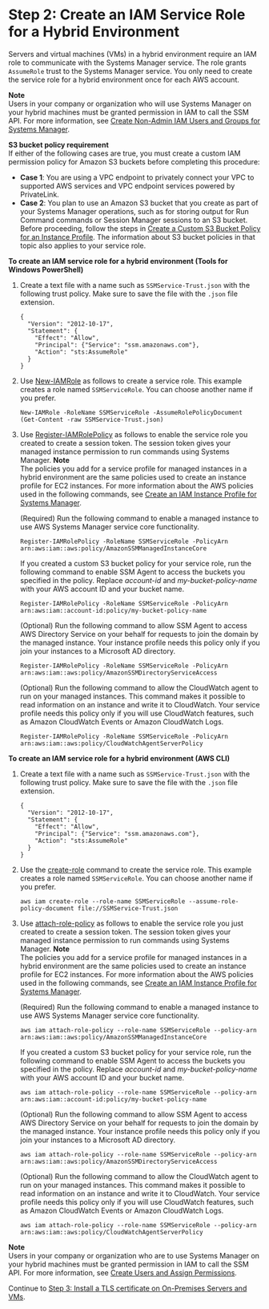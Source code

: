 # Step 2: Create an IAM Service Role for a Hybrid Environment<a name="sysman-service-role"></a>

Servers and virtual machines \(VMs\) in a hybrid environment require an IAM role to communicate with the Systems Manager service\. The role grants `AssumeRole` trust to the Systems Manager service\. You only need to create the service role for a hybrid environment once for each AWS account\.

**Note**  
Users in your company or organization who will use Systems Manager on your hybrid machines must be granted permission in IAM to call the SSM API\. For more information, see [ Create Non\-Admin IAM Users and Groups for Systems Manager](setup-create-iam-user.md)\.

**S3 bucket policy requirement**  
If either of the following cases are true, you must create a custom IAM permission policy for Amazon S3 buckets before completing this procedure:
+ **Case 1**: You are using a VPC endpoint to privately connect your VPC to supported AWS services and VPC endpoint services powered by PrivateLink\. 
+ **Case 2**: You plan to use an Amazon S3 bucket that you create as part of your Systems Manager operations, such as for storing output for Run Command commands or Session Manager sessions to an S3 bucket\. Before proceeding, follow the steps in [Create a Custom S3 Bucket Policy for an Instance Profile](setup-instance-profile.md#instance-profile-custom-s3-policy)\. The information about S3 bucket policies in that topic also applies to your service role\.

**To create an IAM service role for a hybrid environment \(Tools for Windows PowerShell\)**

1. Create a text file with a name such as `SSMService-Trust.json` with the following trust policy\. Make sure to save the file with the `.json` file extension\.

   ```
   {
     "Version": "2012-10-17",
     "Statement": {
       "Effect": "Allow",
       "Principal": {"Service": "ssm.amazonaws.com"},
       "Action": "sts:AssumeRole"
     }
   }
   ```

1. Use [New\-IAMRole](https://docs.aws.amazon.com/powershell/latest/reference/items/New-IAMRole.html) as follows to create a service role\. This example creates a role named `SSMServiceRole`\. You can choose another name if you prefer\.

   ```
   New-IAMRole -RoleName SSMServiceRole -AssumeRolePolicyDocument (Get-Content -raw SSMService-Trust.json)
   ```

1. Use [Register\-IAMRolePolicy](https://docs.aws.amazon.com/powershell/latest/reference/items/Register-IAMRolePolicy.html) as follows to enable the service role you created to create a session token\. The session token gives your managed instance permission to run commands using Systems Manager\.
**Note**  
The policies you add for a service profile for managed instances in a hybrid environment are the same policies used to create an instance profile for EC2 instances\. For more information about the AWS policies used in the following commands, see [Create an IAM Instance Profile for Systems Manager](setup-instance-profile.md)\.

   \(Required\) Run the following command to enable a managed instance to use AWS Systems Manager service core functionality\.

   ```
   Register-IAMRolePolicy -RoleName SSMServiceRole -PolicyArn arn:aws:iam::aws:policy/AmazonSSMManagedInstanceCore
   ```

   If you created a custom S3 bucket policy for your service role, run the following command to enable SSM Agent to access the buckets you specified in the policy\. Replace *account\-id* and *my\-bucket\-policy\-name* with your AWS account ID and your bucket name\. 

   ```
   Register-IAMRolePolicy -RoleName SSMServiceRole -PolicyArn arn:aws:iam::account-id:policy/my-bucket-policy-name
   ```

   \(Optional\) Run the following command to allow SSM Agent to access AWS Directory Service on your behalf for requests to join the domain by the managed instance\. Your instance profile needs this policy only if you join your instances to a Microsoft AD directory\.

   ```
   Register-IAMRolePolicy -RoleName SSMServiceRole -PolicyArn arn:aws:iam::aws:policy/AmazonSSMDirectoryServiceAccess
   ```

   \(Optional\) Run the following command to allow the CloudWatch agent to run on your managed instances\. This command makes it possible to read information on an instance and write it to CloudWatch\. Your service profile needs this policy only if you will use CloudWatch features, such as Amazon CloudWatch Events or Amazon CloudWatch Logs\.

   ```
   Register-IAMRolePolicy -RoleName SSMServiceRole -PolicyArn arn:aws:iam::aws:policy/CloudWatchAgentServerPolicy
   ```

**To create an IAM service role for a hybrid environment \(AWS CLI\)**

1. Create a text file with a name such as `SSMService-Trust.json` with the following trust policy\. Make sure to save the file with the `.json` file extension\.

   ```
   {
     "Version": "2012-10-17",
     "Statement": {
       "Effect": "Allow",
       "Principal": {"Service": "ssm.amazonaws.com"},
       "Action": "sts:AssumeRole"
     }
   }
   ```

1. Use the [create\-role](https://docs.aws.amazon.com/cli/latest/reference/iam/create-role.html) command to create the service role\. This example creates a role named `SSMServiceRole`\. You can choose another name if you prefer\.

   ```
   aws iam create-role --role-name SSMServiceRole --assume-role-policy-document file://SSMService-Trust.json 
   ```

1. Use [attach\-role\-policy](https://docs.aws.amazon.com/cli/latest/reference/iam/attach-role-policy.html) as follows to enable the service role you just created to create a session token\. The session token gives your managed instance permission to run commands using Systems Manager\.
**Note**  
The policies you add for a service profile for managed instances in a hybrid environment are the same policies used to create an instance profile for EC2 instances\. For more information about the AWS policies used in the following commands, see [Create an IAM Instance Profile for Systems Manager](setup-instance-profile.md)\.

   \(Required\) Run the following command to enable a managed instance to use AWS Systems Manager service core functionality\.

   ```
   aws iam attach-role-policy --role-name SSMServiceRole --policy-arn arn:aws:iam::aws:policy/AmazonSSMManagedInstanceCore  
   ```

   If you created a custom S3 bucket policy for your service role, run the following command to enable SSM Agent to access the buckets you specified in the policy\. Replace *account\-id* and *my\-bucket\-policy\-name* with your AWS account ID and your bucket name\. 

   ```
   aws iam attach-role-policy --role-name SSMServiceRole --policy-arn arn:aws:iam::account-id:policy/my-bucket-policy-name
   ```

   \(Optional\) Run the following command to allow SSM Agent to access AWS Directory Service on your behalf for requests to join the domain by the managed instance\. Your instance profile needs this policy only if you join your instances to a Microsoft AD directory\.

   ```
   aws iam attach-role-policy --role-name SSMServiceRole --policy-arn arn:aws:iam::aws:policy/AmazonSSMDirectoryServiceAccess
   ```

   \(Optional\) Run the following command to allow the CloudWatch agent to run on your managed instances\. This command makes it possible to read information on an instance and write it to CloudWatch\. Your service profile needs this policy only if you will use CloudWatch features, such as Amazon CloudWatch Events or Amazon CloudWatch Logs\.

   ```
   aws iam attach-role-policy --role-name SSMServiceRole --policy-arn arn:aws:iam::aws:policy/CloudWatchAgentServerPolicy
   ```

**Note**  
Users in your company or organization who are to use Systems Manager on your hybrid machines must be granted permission in IAM to call the SSM API\. For more information, see [Create Users and Assign Permissions](setup-create-users-nonadmin-users.md)\.

Continue to [Step 3: Install a TLS certificate on On\-Premises Servers and VMs](hybrid-tls-certificate.md)\.